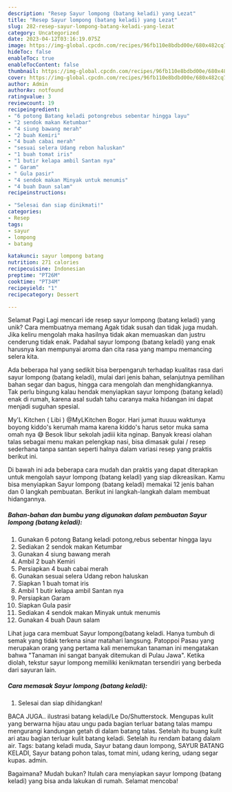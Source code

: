 ```yaml
---
description: "Resep Sayur lompong (batang keladi) yang Lezat"
title: "Resep Sayur lompong (batang keladi) yang Lezat"
slug: 282-resep-sayur-lompong-batang-keladi-yang-lezat
category: Uncategorized
date: 2023-04-12T03:16:19.075Z
image: https://img-global.cpcdn.com/recipes/96fb110e8bdbd00e/680x482cq70/sayur-lompong-batang-keladi-foto-resep-utama.jpg
hideToc: false
enableToc: true
enableTocContent: false
thumbnail: https://img-global.cpcdn.com/recipes/96fb110e8bdbd00e/680x482cq70/sayur-lompong-batang-keladi-foto-resep-utama.jpg
cover: https://img-global.cpcdn.com/recipes/96fb110e8bdbd00e/680x482cq70/sayur-lompong-batang-keladi-foto-resep-utama.jpg
author: Admin
authorAv: notfound
ratingvalue: 3
reviewcount: 19
recipeingredient:
- "6 potong Batang keladi potongrebus sebentar hingga layu"
- "2 sendok makan Ketumbar"
- "4 siung bawang merah"
- "2 buah Kemiri"
- "4 buah cabai merah"
- "sesuai selera Udang rebon haluskan"
- "1 buah tomat iris"
- "1 butir kelapa ambil Santan nya"
- " Garam"
- " Gula pasir"
- "4 sendok makan Minyak untuk menumis"
- "4 buah Daun salam"
recipeinstructions:

- "Selesai dan siap dinikmati!"
categories:
- Resep
tags:
- sayur
- lompong
- batang

katakunci: sayur lompong batang 
nutrition: 271 calories
recipecuisine: Indonesian
preptime: "PT26M"
cooktime: "PT34M"
recipeyield: "1"
recipecategory: Dessert

---
```



Selamat Pagi Lagi mencari ide resep sayur lompong (batang keladi) yang unik? Cara membuatnya memang Agak tidak susah dan tidak juga mudah. Jika keliru mengolah maka hasilnya tidak akan memuaskan dan justru cenderung tidak enak. Padahal sayur lompong (batang keladi) yang enak harusnya kan mempunyai aroma dan cita rasa yang mampu memancing selera kita.


Ada beberapa hal yang sedikit bisa berpengaruh terhadap kualitas rasa dari sayur lompong (batang keladi), mulai dari jenis bahan, selanjutnya pemilihan bahan segar dan bagus, hingga cara mengolah dan menghidangkannya. Tak perlu bingung kalau hendak menyiapkan sayur lompong (batang keladi) enak di rumah, karena asal sudah tahu caranya maka hidangan ini dapat menjadi suguhan spesial.

My&#39;L Kitchen ( Libi ) @MyLKitchen Bogor. Hari jumat ituuuu waktunya boyong kiddo&#39;s kerumah mama karena kiddo&#39;s harus setor muka sama omah nya 😅 Besok libur sekolah jadiii kita nginap. Banyak kreasi olahan talas sebagai menu makan pelengkap nasi, bisa dimasak gulai / resep sederhana tanpa santan seperti halnya dalam variasi resep yang praktis berikut ini.


Di bawah ini ada beberapa cara mudah dan praktis yang dapat diterapkan untuk mengolah sayur lompong (batang keladi) yang siap dikreasikan. Kamu bisa menyiapkan Sayur lompong (batang keladi) memakai 12 jenis bahan dan 0 langkah pembuatan. Berikut ini langkah-langkah dalam membuat hidangannya.

<!--inarticleads1-->

##### Bahan-bahan dan bumbu yang digunakan dalam pembuatan Sayur lompong (batang keladi):

1. Gunakan 6 potong Batang keladi potong,rebus sebentar hingga layu
1. Sediakan 2 sendok makan Ketumbar
1. Gunakan 4 siung bawang merah
1. Ambil 2 buah Kemiri
1. Persiapkan 4 buah cabai merah
1. Gunakan sesuai selera Udang rebon haluskan
1. Siapkan 1 buah tomat iris
1. Ambil 1 butir kelapa ambil Santan nya
1. Persiapkan  Garam
1. Siapkan  Gula pasir
1. Sediakan 4 sendok makan Minyak untuk menumis
1. Gunakan 4 buah Daun salam


Lihat juga cara membuat Sayur lompong(batang keladi. Hanya tumbuh di semak yang tidak terkena sinar matahari langsung. Patoppoi Pasau yang merupakan orang yang pertama kali menemukan tanaman ini mengatakan bahwa &#34;Tanaman ini sangat banyak ditemukan di Pulau Jawa&#34;. Ketika diolah, tekstur sayur lompong memiliki kenikmatan tersendiri yang berbeda dari sayuran lain. 

<!--inarticleads2-->

##### Cara memasak Sayur lompong (batang keladi):


1. Selesai dan siap dihidangkan!

BACA JUGA.. ilustrasi batang keladi/Le Do/Shutterstock. Mengupas kulit yang berwarna hijau atau ungu pada bagian terluar batang talas mampu mengurangi kandungan getah di dalam batang talas. Setelah itu buang kulit ari atau bagian terluar kulit batang keladi. Setelah itu rendam batang dalam air. Tags: batang keladi muda, Sayur batang daun lompong, SAYUR BATANG KELADI, Sayur batang pohon talas, tomat mini, udang kering, udang segar kupas. admin. 

Bagaimana? Mudah bukan? Itulah cara menyiapkan sayur lompong (batang keladi) yang bisa anda lakukan di rumah. Selamat mencoba!
